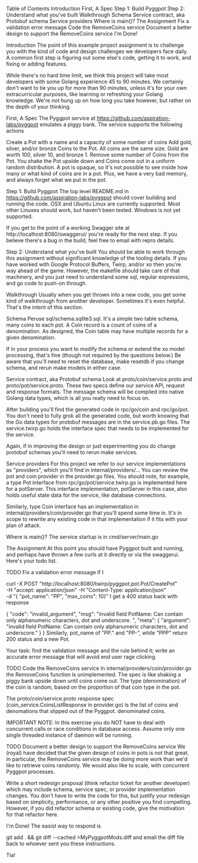 Table of Contents
Introduction
First, A Spec
Step 1: Build Pyggpot
Step 2: Understand what you've built
Walkthrough
Schema
Service contract, aka Protobuf schema
Service providers
Where is main()?
The Assignment
Fix a validation error message
Code the RemoveCoins service
Document a better design to support the RemoveCoins service
I'm Done!

Introduction
The point of this example project assignment is to challenge you with the kind of code and design challenges we developers face daily. A common first step is figuring out some else's code, getting it to work, and fixing or adding features.

While there's no hard time limit, we think this project will take most developers with some Golang experience 45 to 90 minutes. We certainly don't want to tie you up for more than 90 minutes, unless it's for your own extracurricular purposes, like learning or refreshing your Golang knowledge. We're not hung up on how long you take however, but rather on the depth of your thinking.


First, A Spec
The Pyggpot service at https://github.com/aspiration-labs/pyggpot emulates a piggy bank. The service supports the following actions

Create a Pot with a name and a capacity of some number of coins
Add gold, silver, and/or bronze Coins to the Pot. All coins are the same size. Gold are worth 100, silver 10, and bronze 1.
Remove some number of Coins from the Pot. You shake the Pot upside down and Coins come out in a uniform random distribution.
A pot is opaque, so it's not possible to see inside how many or what kind of coins are in a pot. Plus, we have a very bad memory, and always forget what we put in the pot.


Step 1: Build Pyggpot
The top level README.md in https://github.com/aspiration-labs/pyggpot should cover building and running the code. OSX and Ubuntu Linux are currently supported. Most other Linuxes should work, but haven't been tested. Windows is not yet supported.

If you get to the point of a working Swagger site at http://localhost:8080/swaggerui/ you're ready for the next step. If you believe there's a bug in the build, feel free to email with repro details.


Step 2: Understand what you've built
You should be able to work through this assignment without significant knowledge of the tooling details. If you have worked with Google Protocol Buffers, Twirp, and/or xo then you're way ahead of the game. However, the makefile should take care of that machinery, and you just need to understand some sql, regular expressions, and go code to push-on through.


Walkthrough
Usually when you get thrown into a new code, you get some kind of walkthrough from another developer. Sometimes it's even helpful. That's the intent of this section.


Schema
Peruse sql/schema.sqlite3.sql. It's a simple two table schema, many coins to each pot. A Coin record is a count of coins of a denomination. As designed, the Coin table may have multiple records for a given denomination.

If in your process you want to modify the schema or extend the xo model processing, that's fine (though not required by the questions below.) Be aware that you'll need to reset the database, make resetdb if you change schema, and rerun make models in either case.


Service contract, aka Protobuf schema
Look at proto/coin/service.proto and proto/pot/service.proto. These two specs define our service API, request and response formats. The message schema will be compiled into native Golang data types, which is all you really need to focus on.

After building you'll find the generated code in rpc/go/coin and rpc/go/pot. You don't need to fully grok all the generated code, but worth knowing that the Go data types for protobuf messages are in the service.pb.go files. The service.twirp.go holds the interface spec that needs to be implemented for the service.

Again, if in improving the design or just experimenting you do change protobuf schemas you'll need to rerun make services.


Service providers
For this project we refer to our service implementations as "providers", which you'll find in internal/providers/... You can review the pot and coin provider in the provider.go files. You should note, for example, a type Pot interface from rpc/go/pot/service.twirp.go is implemented here for a potServer. This interface implementation, potServer in this case, also holds useful state data for the service, like database connections.

Similarly, type Coin interface has an implementation in internal/providers/coin/provider.go that you'll spend some time in. It's in scope to rewrite any existing code in that implementation if it fits with your plan of attack.


Where is main()?
The service startup is in cmd/server/main.go


The Assignment
At this point you should have Pyggpot built and running, and perhaps have thrown a few curls at it directly or via the swaggerui. Here's your todo list.


TODO Fix a validation error message
If I

curl -X POST "http://localhost:8080/twirp/pyggpot.pot.Pot/CreatePot" \
  -H "accept: application/json" -H "Content-Type: application/json" \
  -d "{ \"pot_name\": \"PP\", \"max_coins\": 10}"
I get a 400 status back with response

{
  "code": "invalid_argument",
  "msg": "invalid field PotName: Can contain only alphanumeric characters, dot and underscore. ",
  "meta": {
    "argument": "invalid field PotName: Can contain only alphanumeric characters, dot and underscore."
  }
}
Similarly, pot_name of "PP." and "PP-", while "PPP" return 200 status and a new Pot.

Your task: find the validation message and the rule behind it; write an accurate error message that will avoid end user rage clicking.


TODO Code the RemoveCoins service
In internal/providers/coin/provider.go the RemoveCoins function is unimplemented. The spec is like shaking a piggy bank upside down until coins come out. The type (denomination) of the coin is random, based on the proportion of that coin type in the pot.

The proto/coin/service.proto response spec (coin_service.CoinsListResponse in provider.go) is the list of coins and denomations that slipped out of the Pyggpot. denominated coins.

IMPORTANT NOTE: In this exercise you do NOT have to deal with concurrent calls or race conditions in database access. Assume only one single threaded instance of daemon will be running.


TODO Document a better design to support the RemoveCoins service
We (royal) have decided that the given design of coins in pots is not that great. In particular, the RemoveCoins service may be doing more work than we'd like to retrieve coins randomly. We would also like to scale, with concurrent Pyggpot processes.

Write a short redesign proposal (think refactor ticket for another developer) which may include schema, service spec, or provider implementation changes. You don't have to write the code for this, but justify your redesign based on simplicity, performance, or any other positive you find compelling. However, if you did refactor schema or existing code, give the motivation for that refactor here.


I'm Done!
The easist way to respond is

git add . && git diff --cached >MyPyggpotMods.diff
and email the diff file back to whoever sent you these instructions.

Tia!
